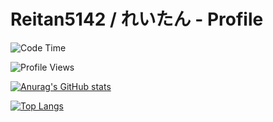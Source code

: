 # Reitan5142 / れいたん - Profile
![Code Time](http://img.shields.io/badge/Code%20Time-566%20hrs%2019%20mins-blue)

![Profile Views](http://img.shields.io/badge/Profile%20Views-1-blue)

[![Anurag's GitHub stats](https://github-readme-stats.vercel.app/api?username=reitan5142)](https://github.com/anuraghazra/github-readme-stats)

[![Top Langs](https://github-readme-stats.vercel.app/api/top-langs/?username={reitan5142}
)](https://github.com/anuraghazra/github-readme-stats)